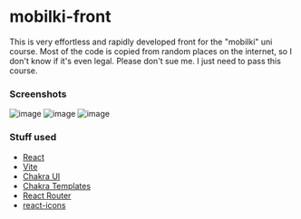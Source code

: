 # mobilki-front


This is very effortless and rapidly developed front for the
"mobilki" uni course. Most of the code is copied from random
places on the internet, so I don't know if it's even legal.
Please don't sue me. I just need to pass this course.


### Screenshots
![image](https://user-images.githubusercontent.com/41952692/201963330-0cfdff10-ea5b-4765-a674-9d7f9d4e4cef.png)
![image](https://user-images.githubusercontent.com/41952692/201963369-f277748b-c453-42df-8796-41d87b2dd47b.png)
![image](https://user-images.githubusercontent.com/41952692/201963435-70a2c994-6bad-4262-ab51-428092392a97.png)


### Stuff used
- [React](https://reactjs.org/)
- [Vite](https://vitejs.dev/)
- [Chakra UI](https://chakra-ui.com/)
- [Chakra Templates](https://chakra-templates.dev/)
- [React Router](https://reactrouter.com/)
- [react-icons](https://react-icons.github.io/react-icons/)
